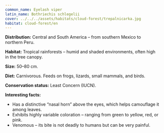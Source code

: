 ```yaml
---
common_name: Eyelash viper
latin_name: Bothriechis schlegelii
cover: ../../../assets/habitats/cloud-forest/trepalnicarka.jpg
habitat: cloud-forest/en
--- 
```

**Distribution:** Central and South America – from southern Mexico to northern Peru.  

**Habitat:** Tropical rainforests – humid and shaded environments, often high in the tree canopy.  

**Size:** 50–80 cm.  

**Diet:** Carnivorous. Feeds on frogs, lizards, small mammals, and birds.  

**Conservation status:** Least Concern (IUCN).  

**Interesting facts:**  
- Has a distinctive “nasal horn” above the eyes, which helps camouflage it among leaves.  
- Exhibits highly variable coloration – ranging from green to yellow, red, or pink.  
- Venomous – its bite is not deadly to humans but can be very painful.  


